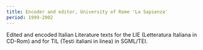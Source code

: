 ```yaml
---
title: Encoder and editor, University of Rome 'La Sapienza'
period: 1999-2002
---
```

Edited and encoded Italian Literature texts for the LIE (Letteratura Italiana in CD-Rom) and for TIL (Testi italiani in linea) in SGML/TEI.
